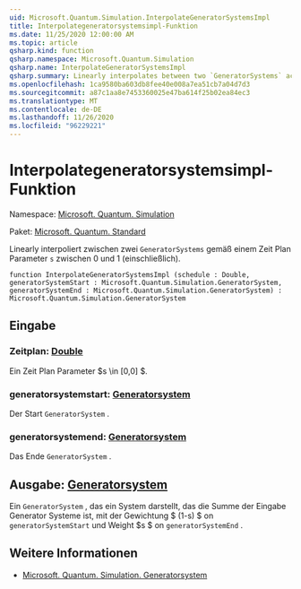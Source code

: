 ```yaml
---
uid: Microsoft.Quantum.Simulation.InterpolateGeneratorSystemsImpl
title: Interpolategeneratorsystemsimpl-Funktion
ms.date: 11/25/2020 12:00:00 AM
ms.topic: article
qsharp.kind: function
qsharp.namespace: Microsoft.Quantum.Simulation
qsharp.name: InterpolateGeneratorSystemsImpl
qsharp.summary: Linearly interpolates between two `GeneratorSystems` according to a schedule parameter `s` between 0 and 1 (inclusive).
ms.openlocfilehash: 1ca9580ba603db8fee40e008a7ea51cb7a04d7d3
ms.sourcegitcommit: a87c1aa8e7453360025e47ba614f25b02ea84ec3
ms.translationtype: MT
ms.contentlocale: de-DE
ms.lasthandoff: 11/26/2020
ms.locfileid: "96229221"
---
```

# <a name="interpolategeneratorsystemsimpl-function"></a>Interpolategeneratorsystemsimpl-Funktion

Namespace: [Microsoft. Quantum. Simulation](xref:Microsoft.Quantum.Simulation)

Paket: [Microsoft. Quantum. Standard](https://nuget.org/packages/Microsoft.Quantum.Standard)


Linearly interpoliert zwischen zwei `GeneratorSystems` gemäß einem Zeit Plan Parameter `s` zwischen 0 und 1 (einschließlich).

```qsharp
function InterpolateGeneratorSystemsImpl (schedule : Double, generatorSystemStart : Microsoft.Quantum.Simulation.GeneratorSystem, generatorSystemEnd : Microsoft.Quantum.Simulation.GeneratorSystem) : Microsoft.Quantum.Simulation.GeneratorSystem
```


## <a name="input"></a>Eingabe

### <a name="schedule--double"></a>Zeitplan: [Double](xref:microsoft.quantum.lang-ref.double)

Ein Zeit Plan Parameter $s \in [0,0] $.


### <a name="generatorsystemstart--generatorsystem"></a>generatorsystemstart: [Generatorsystem](xref:Microsoft.Quantum.Simulation.GeneratorSystem)

Der Start `GeneratorSystem` .


### <a name="generatorsystemend--generatorsystem"></a>generatorsystemend: [Generatorsystem](xref:Microsoft.Quantum.Simulation.GeneratorSystem)

Das Ende `GeneratorSystem` .



## <a name="output--generatorsystem"></a>Ausgabe: [Generatorsystem](xref:Microsoft.Quantum.Simulation.GeneratorSystem)

Ein `GeneratorSystem` , das ein System darstellt, das die Summe der Eingabe Generator Systeme ist, mit der Gewichtung $ (1-s) $ on `generatorSystemStart` und Weight $s $ on `generatorSystemEnd` .

## <a name="see-also"></a>Weitere Informationen

- [Microsoft. Quantum. Simulation. Generatorsystem](xref:Microsoft.Quantum.Simulation.GeneratorSystem)